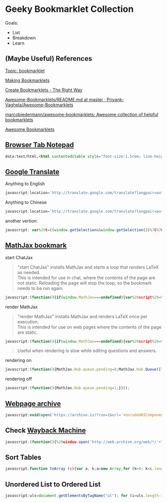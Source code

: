 # Geeky Bookmarklet Collection

Goals:

- List
- Breakdown
- Learn

## (Maybe Useful) References

[Topic: bookmarklet](https://github.com/topics/bookmarklet)

[Making Bookmarklets](https://gist.github.com/caseywatts/c0cec1f89ccdb8b469b1)

[Create Bookmarklets \- The Right Way](https://code.tutsplus.com/tutorials/create-bookmarklets-the-right-way--net-18154)

[Awesome\-Bookmarklets/README\.md at master · Priyank\-Vaghela/Awesome\-Bookmarklets](https://github.com/Priyank-Vaghela/Awesome-Bookmarklets/blob/master/README.md)

[marcobiedermann/awesome\-bookmarklets: Awesome collection of helpful bookmarklets](https://github.com/marcobiedermann/awesome-bookmarklets)

[Awesome Bookmarklets](https://codepen.io/thesturs/pen/xbRomP)

## [Browser Tab Notepad](https://gist.github.com/loikein/24692da5ef45242a469dbf316b016c48#file-browser-tab-notepad-html)

```html
data:text/html,<html contenteditable style="font-size:1.5rem; line-height:1.4; max-width:60rem; margin:0 auto; padding:4rem;" spellcheck="false"><script>document.documentElement.focus();</script><title>Text Editor</title>
```

## [Google Translate](https://translate.google.com/)

Anything to English

```javascript
javascript:location='http://translate.google.com/translate?langpair=auto|en&u='+encodeURIComponent(location)
```

Anything to Chinese

```javascript
javascript:location='http://translate.google.com/translate?langpair=auto|zh&u='+encodeURIComponent(location)
```

another vertion:

```javascript
javascript: var%20t=((window.getSelection&&window.getSelection())%7C%7C(document.getSelection&&document.getSelection())%7C%7C(document.selection&&document.selection.createRange&&document.selection.createRange().text)); var%20e=(document.charset%7C%7Cdocument.characterSet);if(t!='')%7Blocation.href='http://translate.google.com/?text='+t+'&hl=zh-CN&langpair=auto%7Czh-CN&tbb=1&ie='+e; %7Delse%7Blocation.href='http://translate.google.com/translate?u='+encodeURIComponent(location.href)+'&hl=zh-CN&langpair=auto%7Czh-CN&tbb=1&ie='+e;%7D;
```

## [MathJax bookmark](https://www.math.ucla.edu/~robjohn/math/mathjax.html)

start ChatJax

> "start ChatJax" installs MathJax and starts a loop that renders LaTeX as needed.  
> This is intended for use in chat, where the contents of the page are not static. 
> Reloading the page will stop the loop, so the bookmark needs to be run again. 

```javascript
javascript:(function(){if(window.MathJax===undefined){var%20script%20=%20document.createElement("script");script.type%20=%20"text/javascript";script.src%20=%20"https://cdnjs.cloudflare.com/ajax/libs/mathjax/2.7.1/MathJax.js?config=TeX-AMS_HTML";var%20config%20=%20%27MathJax.Hub.Config({%27%20+%20%27extensions:%20["tex2jax.js"],%27%20+%20%27tex2jax:%20{%20inlineMath:%20[["$","$"],["\\\\\\\\\\\\(","\\\\\\\\\\\\)"]],%20displayMath:%20[["$$","$$"],["\\\\[","\\\\]"]],%20processEscapes:%20true%20},%27%20+%20%27jax:%20["input/TeX","output/HTML-CSS"]%27%20+%20%27});%27%20+%20%27MathJax.Hub.Startup.onload();%27;if%20(window.opera)%20{script.innerHTML%20=%20config}%20else%20{script.text%20=%20config}%20document.getElementsByTagName("head")[0].appendChild(script);(doChatJax=function(){window.setTimeout(doChatJax,1000);MathJax.Hub.Queue(["Typeset",MathJax.Hub]);})();}else{MathJax.Hub.Queue(["Typeset",MathJax.Hub]);}})();
```

render MathJax

> "render MathJax" installs MathJax and renders LaTeX once per execution.  
> This is intended for use on web pages where the contents of the page are static. 

```javascript
javascript:(function(){if(window.MathJax===undefined){var%20script%20=%20document.createElement("script");script.type%20=%20"text/javascript";script.src%20=%20"https://cdnjs.cloudflare.com/ajax/libs/mathjax/2.7.1/MathJax.js?config=TeX-AMS_HTML";var%20config%20=%20%27MathJax.Hub.Config({%27%20+%20%27extensions:%20["tex2jax.js"],%27%20+%20%27tex2jax:%20{%20inlineMath:%20[["$","$"],["\\\\\\\\\\\\(","\\\\\\\\\\\\)"]],%20displayMath:%20[["$$","$$"],["\\\\[","\\\\]"]],%20processEscapes:%20true%20},%27%20+%20%27jax:%20["input/TeX","output/HTML-CSS"]%27%20+%20%27});%27%20+%20%27MathJax.Hub.Startup.onload();%27;if%20(window.opera)%20{script.innerHTML%20=%20config}%20else%20{script.text%20=%20config}%20document.getElementsByTagName("head")[0].appendChild(script);}else{MathJax.Hub.Queue(["Typeset",MathJax.Hub]);}})();
```

> Useful when rendering is slow while editing questions and answers. 

rendering on

```javascript
javascript:(function(){MathJax.Hub.queue.pending=0;MathJax.Hub.Queue(["Typeset",MathJax.Hub,"wmd-preview"]);})();
```

rendering off

```javascript
javascript:(function(){MathJax.Hub.queue.pending=1;})();
```

## [Webpage archive](https://archive.is/)

```javascript
javascript:void(open('https://archive.is/?run=1&url='+encodeURIComponent(document.location)))
```

## Check [Wayback Machine](http://web.archive.org/)

```javascript
javascript:(function(){%20window.open('http://web.archive.org/web/*/'+location.host)})();
```

## Sort Tables

```javascript
javascript:function toArray (c){var a, k;a=new Array;for (k=0; k<c.length; ++k)a[k]=c[k];return a;}function insAtTop(par,child){if(par.childNodes.length) par.insertBefore(child, par.childNodes[0]);else par.appendChild(child);}function countCols(tab){var nCols, i;nCols=0;for(i=0;i<tab.rows.length;++i)if(tab.rows[i].cells.length>nCols)nCols=tab.rows[i].cells.length;return nCols;}function makeHeaderLink(tableNo, colNo, ord){var link;link=document.createElement('a');link.href='javascript:sortTable('+tableNo+','+colNo+','+ord+');';link.appendChild(document.createTextNode((ord>0)?'a':'d'));return link;}function makeHeader(tableNo,nCols){var header, headerCell, i;header=document.createElement('tr');for(i=0;i<nCols;++i){headerCell=document.createElement('td');headerCell.appendChild(makeHeaderLink(tableNo,i,1));headerCell.appendChild(document.createTextNode('/'));headerCell.appendChild(makeHeaderLink(tableNo,i,-1));header.appendChild(headerCell);}return header;}g_tables=toArray(document.getElementsByTagName('table'));if(!g_tables.length) alert("This page doesn't contain any tables.");(function(){var j, thead;for(j=0;j<g_tables.length;++j){thead=g_tables[j].createTHead();insAtTop(thead, makeHeader(j,countCols(g_tables[j])))}}) ();function compareRows(a,b){if(a.sortKey==b.sortKey)return 0;return (a.sortKey < b.sortKey) ? g_order : -g_order;}function sortTable(tableNo, colNo, ord){var table, rows, nR, bs, i, j, temp;g_order=ord;g_colNo=colNo;table=g_tables[tableNo];rows=new Array();nR=0;bs=table.tBodies;for(i=0; i<bs.length; ++i)for(j=0; j<bs[i].rows.length; ++j){rows[nR]=bs[i].rows[j];temp=rows[nR].cells[g_colNo];if(temp) rows[nR].sortKey=temp.innerHTML;else rows[nR].sortKey="";++nR;}rows.sort(compareRows);for (i=0; i < rows.length; ++i)insAtTop(table.tBodies[0], rows[i]);}
```

## Unordered List to Ordered List

```javascript
javascript:uls=document.getElementsByTagName("ul"); for (i=uls.length-1; i>=0; --i) { oldul = uls[i]; newol = document.createElement("ol"); for(j=0;j<oldul.childNodes.length;++j) newol.appendChild(oldul.childNodes[j].cloneNode(true)); oldul.parentNode.replaceChild(newol, oldul); } void 0
```